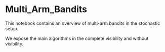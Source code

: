 # Multi_Arm_Bandits

This notebook contains an overview of multi-arm bandits in the stochastic setup. 

We expose the main algorithms in the complete visibility and without visibility. 

